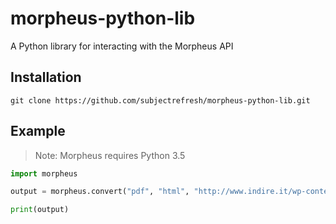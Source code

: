 # morpheus-python-lib
A Python library for interacting with the Morpheus API

## Installation
```git clone https://github.com/subjectrefresh/morpheus-python-lib.git```

## Example

>Note: Morpheus requires Python 3.5

```python
import morpheus

output = morpheus.convert("pdf", "html", "http://www.indire.it/wp-content/uploads/2015/08/pdf-sample.pdf")

print(output)
```